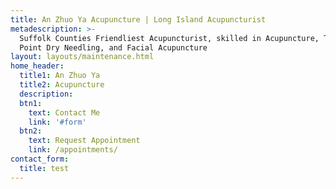 ```yaml
---
title: An Zhuo Ya Acupuncture | Long Island Acupuncturist
metadescription: >-
  Suffolk Counties Friendliest Acupuncturist, skilled in Acupuncture, Trigger
  Point Dry Needling, and Facial Acupuncture
layout: layouts/maintenance.html
home_header:
  title1: An Zhuo Ya
  title2: Acupuncture
  description:
  btn1:
    text: Contact Me
    link: '#form'
  btn2:
    text: Request Appointment
    link: /appointments/
contact_form:
  title: test
---
```

